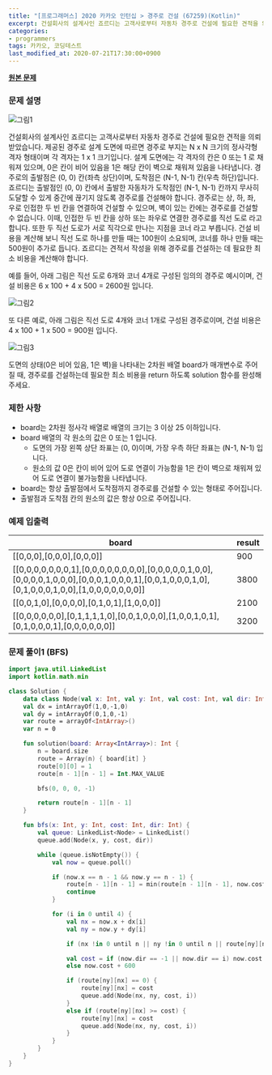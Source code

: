 ```yaml
---
title: "[프로그래머스] 2020 카카오 인턴십 > 경주로 건설 (67259)(Kotlin)"
excerpt: 건설회사의 설계사인 죠르디는 고객사로부터 자동차 경주로 건설에 필요한 견적을 의뢰받았습니다.
categories:
- programmers
tags: 카카오, 코딩테스트
last_modified_at: 2020-07-21T17:30:00+0900
---
```


**[원본 문제](https://programmers.co.kr/learn/courses/30/lessons/67259)**

### 문제 설명

![그림1]({{site.baseurl}}/images/PROGRAMMERS67259-1.png)

건설회사의 설계사인 죠르디는 고객사로부터 자동차 경주로 건설에 필요한 견적을 의뢰받았습니다.
제공된 경주로 설계 도면에 따르면 경주로 부지는 N x N 크기의 정사각형 격자 형태이며 각 격자는 1 x 1 크기입니다.
설계 도면에는 각 격자의 칸은 0 또는 1 로 채워져 있으며, 0은 칸이 비어 있음을 1은 해당 칸이 벽으로 채워져 있음을 나타냅니다.
경주로의 출발점은 (0, 0) 칸(좌측 상단)이며, 도착점은 (N\-1, N\-1) 칸(우측 하단)입니다. 죠르디는 출발점인 (0, 0) 칸에서 출발한 자동차가 도착점인 (N-1, N-1) 칸까지 무사히 도달할 수 있게 중간에 끊기지 않도록 경주로를 건설해야 합니다.
경주로는 상, 하, 좌, 우로 인접한 두 빈 칸을 연결하여 건설할 수 있으며, 벽이 있는 칸에는 경주로를 건설할 수 없습니다.
이때, 인접한 두 빈 칸을 상하 또는 좌우로 연결한 경주로를 직선 도로 라고 합니다.
또한 두 직선 도로가 서로 직각으로 만나는 지점을 코너 라고 부릅니다.
건설 비용을 계산해 보니 직선 도로 하나를 만들 때는 100원이 소요되며, 코너를 하나 만들 때는 500원이 추가로 듭니다.
죠르디는 견적서 작성을 위해 경주로를 건설하는 데 필요한 최소 비용을 계산해야 합니다.

예를 들어, 아래 그림은 직선 도로 6개와 코너 4개로 구성된 임의의 경주로 예시이며, 건설 비용은 6 x 100 \+ 4 x 500 \= 2600원 입니다.

![그림2]({{site.baseurl}}/images/PROGRAMMERS67259-2.png)

또 다른 예로, 아래 그림은 직선 도로 4개와 코너 1개로 구성된 경주로이며, 건설 비용은 4 x 100 + 1 x 500 = 900원 입니다.

![그림3]({{site.baseurl}}/images/PROGRAMMERS67259-3.png)

도면의 상태(0은 비어 있음, 1은 벽)을 나타내는 2차원 배열 board가 매개변수로 주어질 때, 경주로를 건설하는데 필요한 최소 비용을 return 하도록 solution 함수를 완성해주세요.

### 제한 사항

  * board는 2차원 정사각 배열로 배열의 크기는 3 이상 25 이하입니다.
  * board 배열의 각 원소의 값은 0 또는 1 입니다.
    + 도면의 가장 왼쪽 상단 좌표는 (0, 0)이며, 가장 우측 하단 좌표는 (N-1, N-1) 입니다.
    + 원소의 값 0은 칸이 비어 있어 도로 연결이 가능함을 1은 칸이 벽으로 채워져 있어 도로 연결이 불가능함을 나타냅니다.
  * board는 항상 출발점에서 도착점까지 경주로를 건설할 수 있는 형태로 주어집니다.
  * 출발점과 도착점 칸의 원소의 값은 항상 0으로 주어집니다.

### 예제 입출력

|board|result|
|-|-|
|[[0,0,0],[0,0,0],[0,0,0]]|900|
[[0,0,0,0,0,0,0,1],[0,0,0,0,0,0,0,0],[0,0,0,0,0,1,0,0],[0,0,0,0,1,0,0,0],[0,0,0,1,0,0,0,1],[0,0,1,0,0,0,1,0],[0,1,0,0,0,1,0,0],[1,0,0,0,0,0,0,0]]|3800|
[[0,0,1,0],[0,0,0,0],[0,1,0,1],[1,0,0,0]]|2100|
[[0,0,0,0,0,0],[0,1,1,1,1,0],[0,0,1,0,0,0],[1,0,0,1,0,1],[0,1,0,0,0,1],[0,0,0,0,0,0]]|3200|

### 문제 풀이1 (BFS)

```kotlin
import java.util.LinkedList
import kotlin.math.min

class Solution {
    data class Node(val x: Int, val y: Int, val cost: Int, val dir: Int)
    val dx = intArrayOf(1,0,-1,0)
    val dy = intArrayOf(0,1,0,-1)
    var route = arrayOf<IntArray>()
    var n = 0

    fun solution(board: Array<IntArray>): Int {
        n = board.size
        route = Array(n) { board[it] }
        route[0][0] = 1
        route[n - 1][n - 1] = Int.MAX_VALUE

        bfs(0, 0, 0, -1)

        return route[n - 1][n - 1]
    }

    fun bfs(x: Int, y: Int, cost: Int, dir: Int) {
        val queue: LinkedList<Node> = LinkedList()
        queue.add(Node(x, y, cost, dir))

        while (queue.isNotEmpty()) {
            val now = queue.poll()

            if (now.x == n - 1 && now.y == n - 1) {
                route[n - 1][n - 1] = min(route[n - 1][n - 1], now.cost)
                continue
            }

            for (i in 0 until 4) {
                val nx = now.x + dx[i]
                val ny = now.y + dy[i]

                if (nx !in 0 until n || ny !in 0 until n || route[ny][nx] == 1) continue

                val cost = if (now.dir == -1 || now.dir == i) now.cost + 100
                else now.cost + 600

                if (route[ny][nx] == 0) {
                    route[ny][nx] = cost
                    queue.add(Node(nx, ny, cost, i))
                }
                else if (route[ny][nx] >= cost) {
                    route[ny][nx] = cost
                    queue.add(Node(nx, ny, cost, i))
                }
            }
        }
    }
}
```
